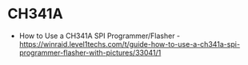 # CH341A

* How to Use a CH341A SPI Programmer/Flasher - https://winraid.level1techs.com/t/guide-how-to-use-a-ch341a-spi-programmer-flasher-with-pictures/33041/1